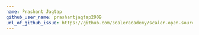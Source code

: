 ```yaml
---
name: Prashant Jagtap
github_user_name: prashantjagtap2909
url_of_github_issue: https://github.com/scaleracademy/scaler-open-source-september-challenge/issues/294 
---
```

